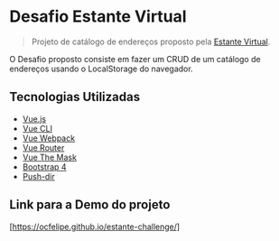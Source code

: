 # Desafio Estante Virtual

> Projeto de catálogo de endereços proposto pela [Estante Virtual](https://www.estantevirtual.com.br/).

O Desafio proposto consiste em fazer um CRUD de um catálogo de endereços usando o LocalStorage do navegador.

## Tecnologias Utilizadas

* [Vue.js](https://vuejs.org/)
* [Vue CLI](https://github.com/vuejs/vue-cli)
* [Vue Webpack](https://github.com/vuejs-templates/webpack)
* [Vue Router](https://router.vuejs.org/en/)
* [Vue The Mask](https://github.com/vuejs-tips/vue-the-mask)
* [Bootstrap 4](https://getbootstrap.com)
* [Push-dir](https://www.npmjs.com/package/push-dir)

## Link para a Demo do projeto

[https://ocfelipe.github.io/estante-challenge/]
